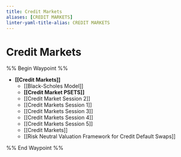 ```yaml
---
title: Credit Markets
aliases: [CREDIT MARKETS]
linter-yaml-title-alias: CREDIT MARKETS
---
```


# Credit Markets

%% Begin Waypoint %%
- **[[Credit Markets]]**
	- [[Black-Scholes Model]]
	- **[[Credit Market PSETS]]**
	- [[Credit Market Session 2]]
	- [[Credit Markets Session 1]]
	- [[Credit Markets Session 3]]
	- [[Credit Markets Session 4]]
	- [[Credit Markets Session 5]]
	- [[Credit Markets]]
	- [[Risk Neutral Valuation Framework for Credit Default Swaps]]

%% End Waypoint %%